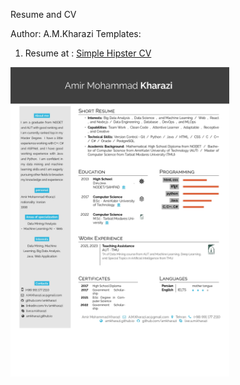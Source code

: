 Resume and CV 

Author: A.M.Kharazi
Templates:
1.  Resume at : <a href='https://www.overleaf.com/latex/templates/simple-hipster-cv/cnpkkjdkyhhw'> Simple Hipster CV </a>
<!-- 2.  CV at : <a href='https://www.latextemplates.com/template/moderncv-cv-and-cover-letter'> ModernCV CV and Cover Letter </a> -->

<img src="resume.jpg" width="350" title="Resume">

